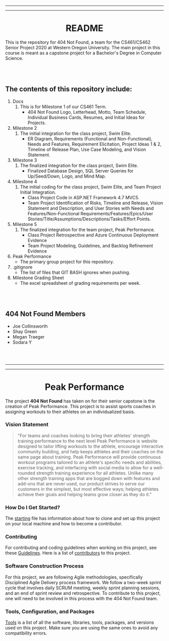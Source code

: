 <hr/>
<hr/>
<h1><div align="center">README</div></h1>


This is the repository for 404 Not Found, a team for the CS461/CS462 Senior Project 2020 at Western Oregon University. The main project in this course is meant as a capstone project for a Bachelor's Degree in Computer Science.

<br/>
<br/>

## The contents of this repository include:

1. Docs
   1. This is for Milestone 1 of our CS461 Term.
      - 404 Not Found Logo, Letterhead, Motto, Team Schedule, Individual Business Cards, Resumes, and Initial Ideas for Projects.
2. Milestone 2
   1. The initial integration for the class project, Swim Elite.
      - ER Diagram, Requirements (Functional and Non-Functional), Needs and Features, Requirement Elicitation, Project Ideas 1 & 2, Timeline of Release Plan, Use Case Modeling, and Vision Statement.
3. Milestone 3
   1. The finalized integration for the class project, Swim Elite.
      - Finalized Database Design, SQL Server Queries for Up/Seed/Down, Logo, and Mind Map.
4. Milestone 4
   1. The initial coding for the class project, Swim Elite, and Team Project Initial Integration.
      - Class Project Code in ASP.NET Framework 4.7 MVC5.
      - Team Project Identification of Risks, Timeline and Release, Vision Statement and Description, and User Stories with Needs and Features/Non-Functional Requirements/Features/Epics/User Stories/Title/Assumptions/Descriptions/Tasks/Effort Points.
5. Milestone 5
   1. The finalized integration for the team project, Peak Performance.
      - Class Project Retrospective and Azure Continuous Deployment Evidence
      - Team Project Modeling, Guidelines, and Backlog Refinement Evidence
6. Peak Performance
   - The primary group project for this repository.
7. .gitignore
   - The list of files that GIT BASH ignores when pushing.
8. Milestone Grading Sheet
   - The excel spreadsheet of grading requirements per week.

<br/>
<br/>

## 404 Not Found Members
- Joe Collinsworth
- Shay Green
- Megan Traeger
- Sodara Y

<br/>
<br/>
<hr/>
<hr/>

<h1><div align="center">Peak Performance</div></h1>

The project <b>404 Not Found</b> has taken on for their senior capstone is the creation of Peak Performance. This project is to assist sports coaches in assigning workouts to their athletes on an individualized basis.

### Vision Statement
 > "For teams and coaches looking to bring their athletes' strength training performance to the next level Peak Performance is website designed to tailor lifting workouts to the athlete, encourage interactive community building, and help keeps athletes and their coaches on the same page about training. Peak Performance will provide continuous workout programs tailored to an athlete's specific needs and abilities, exercise tracking, and interfacing with social media to allow for a well-rounded strength training experience for all athletes. Unlike many other strength training apps that are bogged down with features and add-ons that are never used, our product strives to serve our customers in the simplest, but most effective ways; helping athletes achieve their goals and helping teams grow closer as they do it."

### How Do I Get Started?
The <a href="https://github.com/jmcworth/404notfoundproj/tree/master/Milestone5/GettingStarted.md">starting</a> file has information about how to clone and set up this project on your local machine and how to become a contributor. 

### Contributing
For contributing and coding guidelines when working on this project, see these <a href="https://github.com/jmcworth/404notfoundproj/tree/master/Milestone5/ContributingToProject.md">Guidelines</a>. Here is a list of <a href="https://github.com/jmcworth/404notfoundproj/tree/master/docs/contributing.md">contributors</a> to this project.

### Software Construction Process
For this project, we are following Agile methodologies, specifically Disciplined Agile Delivery process framework. We follow a two-week sprint cycle that involves daily SCRUM meeting, weekly sprint planning sessions, and an end of sprint review and retrospective. To contribute to this project, one will need to be involved in this process with the 404 Not Found team. 

### Tools, Configuration, and Packages
<a href="https://github.com/jmcworth/404notfoundproj/tree/master/Milestone5/ToolsNeeded.md">Tools</a> is a list of all the software, libraries, tools, packages, and versions used on this project. Make sure you are using the same ones to avoid any compatibility errors. 